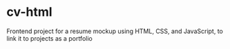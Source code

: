 # cv-html
Frontend project for a resume mockup using HTML, CSS, and JavaScript, to link it to projects as a portfolio
